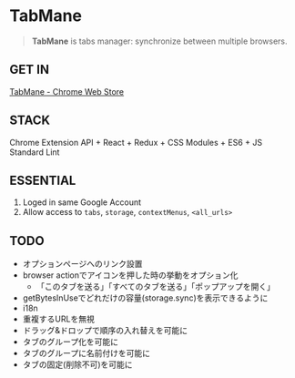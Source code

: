 # TabMane
> __TabMane__ is tabs manager: synchronize between multiple browsers.


## GET IN
[TabMane - Chrome Web Store](https://chrome.google.com/webstore/detail/tabmane/aoilacpjhfdpnlfkbegoijcdmoeleenc)


## STACK
Chrome Extension API + React + Redux + CSS Modules + ES6 + JS Standard Lint


## ESSENTIAL
1. Loged in same Google Account
2. Allow access to `tabs`, `storage`, `contextMenus`, `<all_urls>`


## TODO
* オプションページへのリンク設置
* browser actionでアイコンを押した時の挙動をオプション化
  * 「このタブを送る」「すべてのタブを送る」「ポップアップを開く」
* getBytesInUseでどれだけの容量(storage.sync)を表示できるように
* i18n
* 重複するURLを無視
* ドラッグ&ドロップで順序の入れ替えを可能に
* タブのグループ化を可能に
* タブのグループに名前付けを可能に
* タブの固定(削除不可)を可能に

